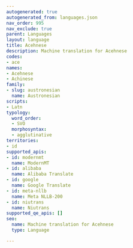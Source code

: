```yaml
---
autogenerated: true
autogenerated_from: languages.json
nav_order: 995
nav_exclude: true
parent: Languages
layout: language
title: Acehnese
description: Machine translation for Acehnese
codes:
- ace
names:
- Acehnese
- Achinese
family:
- slug: austronesian
  name: Austronesian
scripts:
- Latn
typology:
  word_order:
  - SVO
  morphosyntax:
  - agglutinative
territories:
- id
supported_apis:
- id: modernmt
  name: ModernMT
- id: alibaba
  name: Alibaba Translate
- id: google
  name: Google Translate
- id: meta-nllb
  name: Meta NLLB-200
- id: niutrans
  name: Niutrans
supported_qe_apis: []
seo:
  name: Machine translation for Acehnese
  type: Language

---
```


